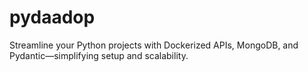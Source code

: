 # pydaadop
Streamline your Python projects with Dockerized APIs, MongoDB, and Pydantic—simplifying setup and scalability.

